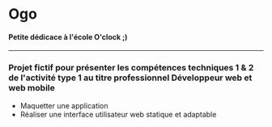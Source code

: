 # Ogo
#### Petite dédicace à l'école O'clock ;)
___

### Projet fictif pour présenter les compétences techniques 1 & 2 de l'activité type 1 au titre professionnel **Développeur web et web mobile**
- Maquetter une application 
- Réaliser une interface utilisateur web statique et adaptable